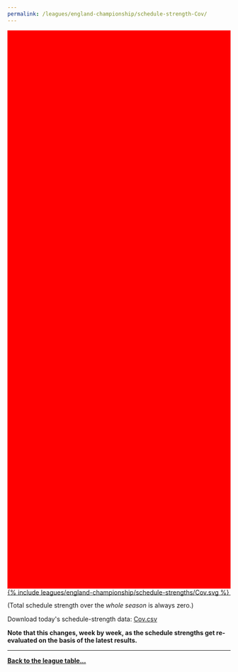 ```yaml
---
permalink: /leagues/england-championship/schedule-strength-Cov/
---
```


<style>
.svg-wrap {
    background-color:red;
    height:0;
    padding-top:250%; /* 350px/550px */
    position: relative;
}

svg {
    background-color: white;
    height: 100%;
    display:block;
    width: 100%;
    position: absolute;
    top:0;
    left:0;
}
</style>


<div class="svg-wrap">
{% include leagues/england-championship/schedule-strengths/Cov.svg %}
</div>

-----

(Total schedule strength over the *whole season* is always zero.)


Download today's schedule-strength data: [Cov.csv](/assets/leagues/england-championship/2025/schedule-strengths/Cov.csv)

**Note that this changes, week by week, as the schedule strengths get re-evaluated on the
basis of the latest results.**

-----

[**Back to the league table...**](/leagues/england-championship)


